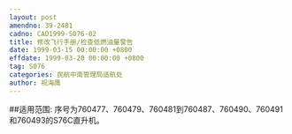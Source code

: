 ```yaml
---
layout: post
amendno: 39-2481
cadno: CAD1999-S076-02
title: 修改飞行手册/检查低燃油量警告
date: 1999-03-15 00:00:00 +0800
effdate: 1999-03-20 00:00:00 +0800
tag: S076
categories: 民航中南管理局适航处
author: 祝海鹰
---
```


##适用范围:
序号为760477、760479、760481到760487、760490、760491和760493的S76C直升机。

